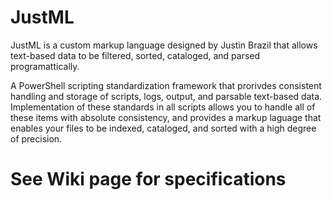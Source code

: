 # JustML

JustML is a custom markup language designed by Justin Brazil that allows text-based data to be filtered, sorted, cataloged, and parsed programattically.

A PowerShell scripting standardization framework that prorivdes consistent handling and storage of scripts, logs, output, and parsable text-based data.  Implementation of these standards in all scripts allows you to handle all of these items with absolute consistency, and provides a markup laguage that enables your files to be indexed, cataloged, and sorted with a high degree of precision.

# See Wiki page for specifications
